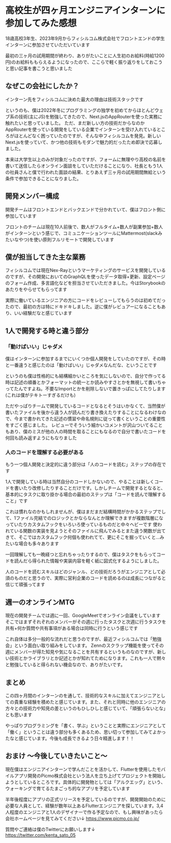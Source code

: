 # 高校生が四ヶ月エンジニアインターンに参加してみた感想

18歳高校3年生、2023年9月からフィシルコム株式会社でフロントエンドの学生インターンに参加させていただいています

最初の三ヶ月の試用期間が終わり、ありがたいことに人生初のお給料(時給1200円)のお給料ももらえるようになったので、ここらで軽く振り返りをしておこうと思い記事を書こうと思いました

## なぜこの会社にしたか？
インターン先をフィシルコムに決めた最大の理由は技術スタックです

というのも、僕は2022年冬にプログラミングの独学を初めてからほとんどウェブ系の技術(主にJS)を勉強してきたので、Next.jsのAppRouterを使った実務に触れたいと思っていました。
ただ、まだ新しい方の技術だからなのかAppRouterを使っている開発をしている企業でインターンを受け入れているところがほとんどなく困っていたのですが、そんな中フィシルコムを発見。新しいNext.jsを使っていて、かつ他の技術もモダンで魅力的だったため即決で応募しました。

本来は大学生以上のみが対象だったのですが、フォームに無理やり高校の名前を書いて送信したらオンライン面談をしていただけることになり、社長ともう1人の社員さんと僕で行われた面談の結果、とりあえず三ヶ月の試用期間無給という条件で参加できることになりました。

## 開発メンバー構成
開発チームはフロントエンドとバックエンドで分かれていて、僕はフロント側に参加しています

フロントのチームは現在10人前後で、数人がフルタイム+数人が副業参加+数人がインターンという感じで、コミュニケーションツールにMattermost(slackみたいなやつ)を使い原則フルリモートで開発しています

## 僕が担当してきた主な業務
フィシルコムでは現在Nex-Rayというマーケティングのサービスを開発しているのですが、その開発においてのGraphQLを使ったデータ取得+更新、設定ページのフォーム作成、多言語化などを担当させていただきました。今はStorybookのあたりをやらせてもらってます

実際に働いているエンジニアの方にコードをレビューしてもらうのは初めてだったので、最初の方は特にドキドキしました。逆に僕がレビュアーになることもあり、いい経験だなと感じています

## 1人で開発する時と違う部分

### 「動けばいい」じゃダメ
僕はインターンに参加するまでにいくつか個人開発をしていたのですが、その時と一番違うと感じたのは「動けばいい」じゃダメなんだな、ということです

というのも僕は性格的にも結構細かいところを気にしないので、自分で作ってる時は記述の順番とかフォーマットの統一とか読みやすさとかを無視して書いちゃってたんですよね。不要なImportとかを削除しないで置きっぱにしてたりします(これは僕がテキトーすぎるだけも)

ただやっぱりチームで開発しているコードとなるとそうはいかなくて、当然僕が書いたファイルを後から違う人が読んだり書き換えたりすることになるわけなので、今まで書かれてきた記述の慣習や命名規則に従って書くということの重要性をすごく感じました。
レビューでそういう細かいコメントが沢山ついてることもあり、僕のミスが他の人の時間を取ることにもなるので自分で書いたコードを何回も読み返すようにもなりました

### 人のコードを理解する必要がある
もう一つ個人開発と決定的に違う部分は「人のコードを読む」ステップの存在です

1人で開発している時は当然自分のコードしかないので、やることは新しくコードを書いたり改修したりすることだけです。しかしチームで開発するとなると、基本的にタスクに取り掛かる場合の最初のステップは「コードを読んで理解すること」です

これは慣れなのかもしれませんが、僕はまだまだ結構時間がかかるステップでして、1ファイル完結でのロジックとかならなんとか理解できますが複数階層になっていたりカスタムフックをいろいろ使っているものだと中々ヘビーです
使われている関数の実装を見ようとそのファイルに飛んでみるとまた違う関数が出てきて、そこではカスタムフック何個も使われてて、更にそこを掘っていくと...みたいな場合も多々あります

一回理解しても一晩経つと忘れちゃったりするので、僕はタスクをもらってコードを読んだら得られた情報や実装内容を軽く紙に図式化するようにしました。

人のコードを読むスキルはどのジャンル、どの技術だろうがエンジニアとして必須のものだと思うので、実際に営利企業のコードを読めるのは成長につながると信じて頑張ってます

## 週一のオンラインMTG
現在の開発チームでは週に一回、GoogleMeetでオンライン会議をしています
そこではまずそれぞれのメンバーがその週に行ったタスクと次週に行うタスクを共有+何か質問や共有事項がある場合は同時に行うという感じです

これ自体は多分一般的な流れだと思うのですが、最近フィシルコムでは「勉強会」という面白い取り組みをしています。
Zennのスクラップ機能を使ってその週にメンバーが得た知見や気になることを共有するというものなのですが、新しい技術とかライブラリとか記述とかが知れてためになります。これも一人で黙々と勉強していると得られない機会なので、ありがたいです。

## まとめ

この四ヶ月間のインターンのを通して、技術的なスキルに加えてエンジニアとしての貴重な経験を積めたと感じています。また、それと同時に他のエンジニアの方々との技術力や知見の差というのもひしひしと感じていて、「頑張らないとな」とも思います

やっぱりプログラミングを「書く、学ぶ」ということと実際にエンジニアとして「働く」ということは違う部分も多くあるため、思い切って参加してみてよかったなと感じています。今後も成長できるよう日々精進します！！

## おまけ 〜今後していきたいこと〜

現在僕はエンジニアインターンで学んだことを活かして、Flutterを使用したモバイルアプリ開発のPicmo株式会社という法人を立ち上げてプロジェクトを開始しようとしているところです。具体的に開発物としては「アルクエッグ」という、ウォーキングで育てるたまごっち的なアプリを予定しています

半年後程度にアプリの正式リリースを予定しているのですが、開発開始のために必要な人員として、経験が数年以上あるFlutterエンジニアを探しています。3,4人程度のエンジニアと1人のデザイナーで作る予定なので、もし興味があったら会社ホームページを見てみてください↓
https://www.picmo.co.jp/

質問やご連絡は僕のTwitterにお願いします↓
https://twitter.com/kenta_sato_05






